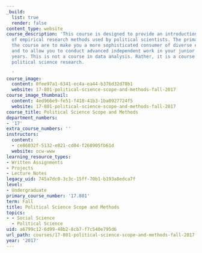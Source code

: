 ```yaml
---
_build:
  list: true
  render: false
content_type: website
course_description: 'This course is designed to provide an introduction to a variety
  of empirical research methods used by political scientists. The primary aims of
  the course are to make you a more sophisticated consumer of diverse empirical research
  and to allow you to conduct advanced independent work in your junior and senior
  years. This is not a course in data analysis. Rather, it is a course on how to approach
  political science research.

  '
course_image:
  content: 0fee97a1-6341-ec4a-ea44-b376d32d70b1
  website: 17-801-political-science-scope-and-methods-fall-2017
course_image_thumbnail:
  content: 4ed966e9-fe51-f418-41b3-1ba0927724f5
  website: 17-801-political-science-scope-and-methods-fall-2017
course_title: Political Science Scope and Methods
department_numbers:
- '17'
extra_course_numbers: ''
instructors:
  content:
  - ce86032f-5132-e821-cd04-f268905fb61d
  website: ocw-www
learning_resource_types:
- Written Assignments
- Projects
- Lecture Notes
legacy_uid: 745a7dc0-3c3c-15ff-70b1-b193a8edca7f
level:
- Undergraduate
primary_course_number: '17.801'
term: Fall
title: Political Science Scope and Methods
topics:
- - Social Science
  - Political Science
uid: a6799c12-6d99-48b2-8cb7-f7c540e795d6
url_path: courses/17-801-political-science-scope-and-methods-fall-2017
year: '2017'
---
```

